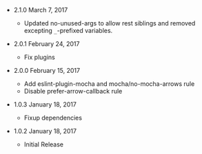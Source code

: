 * 2.1.0 March 7, 2017
  - Updated no-unused-args to allow rest siblings and removed excepting `_`-prefixed variables.

* 2.0.1 February 24, 2017
  - Fix plugins

* 2.0.0 February 15, 2017
  - Add eslint-plugin-mocha and mocha/no-mocha-arrows rule
  - Disable prefer-arrow-callback rule

* 1.0.3 January 18, 2017
  - Fixup dependencies

* 1.0.2 January 18, 2017
  - Initial Release
